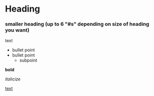 # Heading
### smaller heading (up to 6 "#s" depending on size of heading you want)

text

- bullet point
- bullet point
  - subpoint

**bold**

_italicize_

[text](link)
